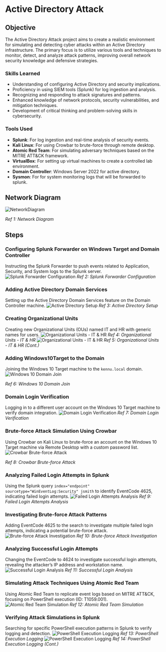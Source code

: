 # Active Directory Attack

## Objective

The Active Directory Attack project aims to create a realistic environment for simulating and detecting cyber attacks within an Active Directory infrastructure. The primary focus is to utilize various tools and techniques to monitor, detect, and analyze attack patterns, improving overall network security knowledge and defensive strategies.


### Skills Learned

- Understanding of configuring Active Directory and security implications.
- Proficiency in using SIEM tools (Splunk) for log ingestion and analysis.
- Recognizing and responding to attack signatures and patterns.
- Enhanced knowledge of network protocols, security vulnerabilities, and mitigation techniques.
- Development of critical thinking and problem-solving skills in cybersecurity.

### Tools Used

- **Splunk**: For log ingestion and real-time analysis of security events.
- **Kali Linux**: For using Crowbar to brute-force through remote desktop.
- **Atomic Red Team**: For simulating adversary techniques based on the MITRE ATT&CK framework.
- **VirtualBox**: For setting up virtual machines to create a controlled lab environment.
- **Domain Controller**: Windows Server 2022 for active directory.
- **Sysmon**: For for system monitoring logs that will be forwarded to splunk.

## Network Diagram

![NetworkDiagram](https://github.com/KennuC/ActiveDirectoryAttack/assets/131323586/90e3e58a-e85e-4940-bbd0-199265f30282)

*Ref 1: Network Diagram*

## Steps

### Configuring Splunk Forwarder on Windows Target and Domain Controller

Instructing the Splunk Forwarder to push events related to Application, Security, and System logs to the Splunk server.
![Splunk Forwarder Configuration](https://github.com/KennuC/ActiveDirectory/assets/131323586/b7aa0b6e-ae6f-4941-9f88-aa55feee131f)
*Ref 2: Splunk Forwarder Configuration*

### Adding Active Directory Domain Services

Setting up the Active Directory Domain Services feature on the Domain Controller machine.
![Active Directory Setup](https://github.com/KennuC/ActiveDirectory/assets/131323586/9a63f0c5-b585-435d-859e-24c8c0cececd)
*Ref 3: Active Directory Setup*

### Creating Organizational Units

Creating new Organizational Units (OUs) named IT and HR with generic names for users.
![Organizational Units - IT & HR](https://github.com/KennuC/ActiveDirectory/assets/131323586/c080c7fc-0de6-4ae8-a890-a5b6ea471a0a)
*Ref 4: Organizational Units - IT & HR*
![Organizational Units - IT & HR](https://github.com/KennuC/ActiveDirectory/assets/131323586/73837024-f6bf-4a5c-8c49-b13b44cf5726)
*Ref 5: Organizational Units - IT & HR (Cont.)*

### Adding Windows10Target to the Domain

Joining the Windows 10 Target machine to the `kennu.local` domain.
![Windows 10 Domain Join](https://github.com/KennuC/ActiveDirectory/assets/131323586/b09fe2ee-d5f4-47ac-a014-e6e6895badd9)

*Ref 6: Windows 10 Domain Join*

### Domain Login Verification

Logging in to a different user account on the Windows 10 Target machine to verify domain integration.
![Domain Login Verification](https://github.com/KennuC/ActiveDirectory/assets/131323586/4d961621-2743-4c6f-b1df-e3cbb59a0895)
*Ref 7: Domain Login Verification*

### Brute-force Attack Simulation Using Crowbar

Using Crowbar on Kali Linux to brute-force an account on the Windows 10 Target machine via Remote Desktop with a custom password list.
![Crowbar Brute-force Attack](https://github.com/KennuC/ActiveDirectory/assets/131323586/7ab91d2a-4206-4e01-acfd-112daaaa7b90)

*Ref 8: Crowbar Brute-force Attack*

### Analyzing Failed Login Attempts in Splunk

Using the Splunk query `index="endpoint" sourcetype="WinEventLog:Security" jsmith` to identify EventCode 4625, indicating failed login attempts.
![Failed Login Attempts Analysis](https://github.com/KennuC/ActiveDirectory/assets/131323586/36b960cc-326d-4574-87c3-5fd0bd8634bc)
*Ref 9: Failed Login Attempts Analysis*

### Investigating Brute-force Attack Patterns

Adding EventCode 4625 to the search to investigate multiple failed login attempts, indicating a potential brute-force attack.
![Brute-force Attack Investigation](https://github.com/KennuC/ActiveDirectory/assets/131323586/f0e890d9-74b5-4198-9f43-44cb9ce15989)
*Ref 10: Brute-force Attack Investigation*

### Analyzing Successful Login Attempts

Changing the EventCode to 4624 to investigate successful login attempts, revealing the attacker’s IP address and workstation name.
![Successful Login Analysis](https://github.com/KennuC/ActiveDirectory/assets/131323586/4c729ec7-a9d8-4b5b-8165-133a9a8f251b)
*Ref 11: Successful Login Analysis*

### Simulating Attack Techniques Using Atomic Red Team

Using Atomic Red Team to replicate event logs based on MITRE ATT&CK, focusing on PowerShell execution (ID: T1059.001).
![Atomic Red Team Simulation](https://github.com/KennuC/ActiveDirectory/assets/131323586/e96ad857-6836-42ae-b50e-92bbe918dfef)
*Ref 12: Atomic Red Team Simulation*

### Verifying Attack Simulations in Splunk

Searching for specific PowerShell execution patterns in Splunk to verify logging and detection.
![PowerShell Execution Logging](https://github.com/KennuC/ActiveDirectory/assets/131323586/cc77567f-ff55-496f-878e-c92940765ac2)
*Ref 13: PowerShell Execution Logging*
![PowerShell Execution Logging](https://github.com/KennuC/ActiveDirectory/assets/131323586/2429c5c8-53d3-401d-b6f7-8836cd3f62c3)
*Ref 14: PowerShell Execution Logging (Cont.)*


